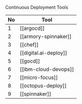 Continuous Deployment Tools

No|Tool
---|---
1|[[argocd]]
2|[[armory-spinnaker]]
3|[[chef]]
4|[[digital.ai-deploy]]
5|[[gocd]]
6|[[ibm-cloud-devops]]
7|[[micro-focus]]
8|[[octopus-deploy]]
9|[[spinnaker]]

